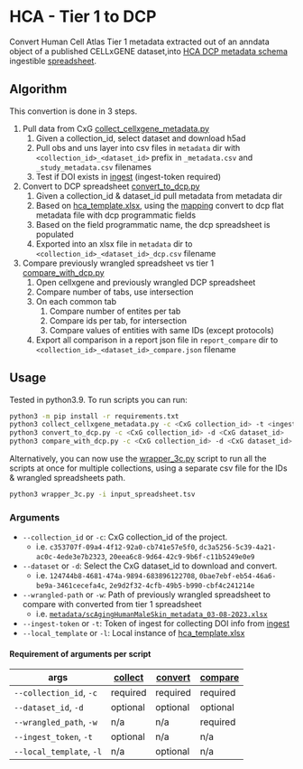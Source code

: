 # HCA - Tier 1 to DCP
Convert Human Cell Atlas Tier 1 metadata extracted out of an anndata object of a published CELLxGENE dataset,into [HCA DCP metadata schema](https://github.com/HumanCellAtlas/metadata-schema/tree/master/json_schema) ingestible [spreadsheet](https://github.com/ebi-ait/geo_to_hca/tree/master/template).

## Algorithm
This convertion is done in 3 steps.
1. Pull data from CxG [collect_cellxgene_metadata.py](collect_cellxgene_metadata.py)
    1. Given a collection_id, select dataset and download h5ad
    1. Pull obs and uns layer into csv files in `metadata` dir with `<collection_id>_<dataset_id>` prefix in `_metadata.csv` and `_study_metadata.csv` filenames
    1. Test if DOI exists in [ingest](https://contribute.data.humancellatlas.org/) (ingest-token required)
1. Convert to DCP spreadsheet [convert_to_dcp.py](convert_to_dcp.py)
    1. Given a collection_id & dataset_id pull metadata from metadata dir
    1. Based on [hca_template.xlsx](https://github.com/ebi-ait/geo_to_hca/raw/master/template/hca_template.xlsx), using the [mapping](tier1_mapping.py) convert to dcp flat metadata file with dcp programmatic fields
    1. Based on the field programmatic name, the dcp spreadsheet is populated
    1. Exported into an xlsx file in `metadata` dir to `<collection_id>_<dataset_id>_dcp.csv` filename
1. Compare previously wrangled spreadsheet vs tier 1 [compare_with_dcp.py](compare_with_dcp.py)
    1. Open cellxgene and previously wrangled DCP spreadsheet
    1. Compare number of tabs, use intersection
    1. On each common tab 
        1. Compare number of entites per tab
        1. Compare ids per tab, for intersection
        1. Compare values of entities with same IDs (except protocols)
    1. Export all comparison in a report json file in `report_compare` dir to `<collection_id>_<dataset_id>_compare.json` filename



## Usage
Tested in python3.9. To run scripts you can run:
```bash
python3 -m pip install -r requirements.txt
python3 collect_cellxgene_metadata.py -c <CxG collection_id> -t <ingest-token>
python3 convert_to_dcp.py -c <CxG collection_id> -d <CxG dataset_id>
python3 compare_with_dcp.py -c <CxG collection_id> -d <CxG dataset_id> -w <previously wrangled spreadsheet path>
```

Alternatively, you can now use the [wrapper_3c.py](wrapper_3c.py) script to run all the scripts at once for multiple collections, using a separate csv file for the IDs & wrangled spreadsheets path.
```bash
python3 wrapper_3c.py -i input_spreadsheet.tsv
```

### Arguments
- `--collection_id` or `-c`: CxG collection_id of the project. 
    - i.e. `c353707f-09a4-4f12-92a0-cb741e57e5f0`, `dc3a5256-5c39-4a21-ac0c-4ede3e7b2323`, `20eea6c8-9d64-42c9-9b6f-c11b5249e0e9`
- `--dataset` or `-d`: Select the CxG dataset_id to download and convert.
    - i.e. `124744b8-4681-474a-9894-683896122708`, `0bae7ebf-eb54-46a6-be9a-3461cecefa4c`, `2e9d2f32-4cfb-49b5-b990-cbf4c241214e`
- `--wrangled-path` or `-w`: Path of previously wrangled spreadsheet to compare with converted from tier 1 spreadsheet
    - i.e. [`metadata/scAgingHumanMaleSkin_metadata_03-08-2023.xlsx`](https://explore.data.humancellatlas.org/projects/10201832-7c73-4033-9b65-3ef13d81656a)
- `--ingest-token` or `-t`: Token of ingest for collecting DOI info from [ingest](https://contribute.data.humancellatlas.org/)
- `--local_template` or `-l`: Local instance of [hca_template.xlsx](https://github.com/ebi-ait/geo_to_hca/raw/master/template/hca_template.xlsx)

#### Requirement of arguments per script
| args | [collect](collect_cellxgene_metadata.py) | [convert](convert_to_dcp.py) | [compare](compare_with_dcp.py) |
| ---- | ---------- | ---------- | ---------- | 
| `--collection_id`, `-c` | required | required | required |
| `--dataset_id`, `-d` | optional | optional | optional | 
| `--wrangled_path`, `-w` | n/a | n/a | required |
| `--ingest_token`, `-t` | optional | n/a | n/a |
| `--local_template`, `-l` | n/a | optional | n/a | 
